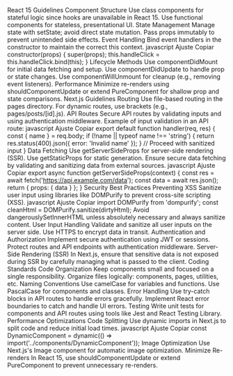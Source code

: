 React 15 Guidelines
Component Structure
Use class components for stateful logic since hooks are unavailable in React 15.
Use functional components for stateless, presentational UI.
State Management
Manage state with setState; avoid direct state mutation.
Pass props immutably to prevent unintended side effects.
Event Handling
Bind event handlers in the constructor to maintain the correct this context.
javascript
Ajuste
Copiar
constructor(props) {
  super(props);
  this.handleClick = this.handleClick.bind(this);
}
Lifecycle Methods
Use componentDidMount for initial data fetching and setup.
Use componentDidUpdate to handle prop or state changes.
Use componentWillUnmount for cleanup (e.g., removing event listeners).
Performance
Minimize re-renders using shouldComponentUpdate or extend PureComponent for shallow prop and state comparisons.
Next.js Guidelines
Routing
Use file-based routing in the pages directory.
For dynamic routes, use brackets (e.g., pages/posts/[id].js).
API Routes
Secure API routes by validating inputs and using authentication middleware.
Example of input validation in an API route:
javascript
Ajuste
Copiar
export default function handler(req, res) {
  const { name } = req.body;
  if (!name || typeof name !== 'string') {
    return res.status(400).json({ error: 'Invalid name' });
  }
  // Proceed with sanitized input
}
Data Fetching
Use getServerSideProps for server-side rendering (SSR).
Use getStaticProps for static generation.
Ensure secure data fetching by validating and sanitizing data from external sources.
javascript
Ajuste
Copiar
export async function getServerSideProps(context) {
  const res = await fetch('https://api.example.com/data');
  const data = await res.json();
  return { props: { data } };
}
Security Best Practices
Preventing XSS
Sanitize user input using libraries like DOMPurify to prevent cross-site scripting (XSS).
javascript
Ajuste
Copiar
import DOMPurify from 'dompurify';
const cleanHtml = DOMPurify.sanitize(dirtyHtml);
Avoid dangerouslySetInnerHTML unless absolutely necessary and always sanitize content.
User Input Handling
Validate and sanitize all user inputs on the server side.
Use HTTPS to encrypt data in transit.
Authentication and Authorization
Implement secure authentication using JWT or sessions.
Protect routes and API endpoints with authentication middleware.
Server-Side Rendering (SSR)
In Next.js, ensure that sensitive data is not exposed during SSR by carefully managing what is passed to the client.
Coding Standards
Code Organization
Keep components small and focused on a single responsibility.
Organize files logically: components, pages, utilities, etc.
Naming Conventions
Use camelCase for variables and functions.
Use PascalCase for components and classes.
Error Handling
Use try-catch blocks in API routes to handle errors gracefully.
Implement React error boundaries to catch and handle UI errors.
Testing
Write unit tests for components and API routes using tools like Jest and React Testing Library.
Performance Optimizations
Code Splitting
Use dynamic imports in Next.js to split code and reduce initial load times.
javascript
Ajuste
Copiar
const DynamicComponent = dynamic(() => import('../components/DynamicComponent'));
Image Optimization
Use Next.js's Image component for automatic image optimization.
Minimize Re-renders
In React 15, use shouldComponentUpdate or extend PureComponent to prevent unnecessary re-renders.